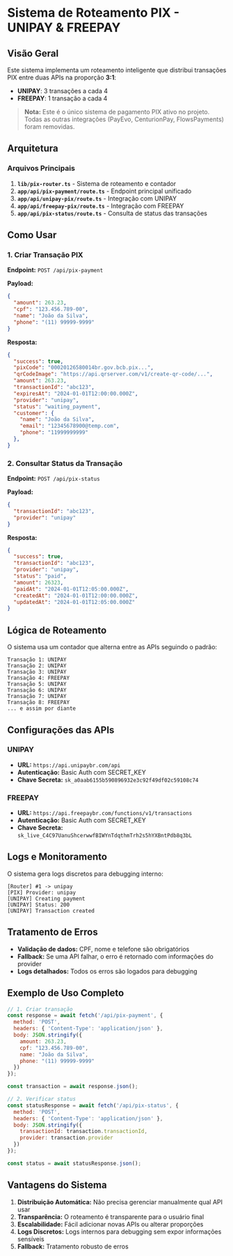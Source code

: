 # Sistema de Roteamento PIX - UNIPAY & FREEPAY

## Visão Geral

Este sistema implementa um roteamento inteligente que distribui transações PIX entre duas APIs na proporção **3:1**:
- **UNIPAY**: 3 transações a cada 4
- **FREEPAY**: 1 transação a cada 4

> **Nota:** Este é o único sistema de pagamento PIX ativo no projeto. Todas as outras integrações (PayEvo, CenturionPay, FlowsPayments) foram removidas.

## Arquitetura

### Arquivos Principais

1. **`lib/pix-router.ts`** - Sistema de roteamento e contador
2. **`app/api/pix-payment/route.ts`** - Endpoint principal unificado
3. **`app/api/unipay-pix/route.ts`** - Integração com UNIPAY
4. **`app/api/freepay-pix/route.ts`** - Integração com FREEPAY
5. **`app/api/pix-status/route.ts`** - Consulta de status das transações

## Como Usar

### 1. Criar Transação PIX

**Endpoint:** `POST /api/pix-payment`

**Payload:**
```json
{
  "amount": 263.23,
  "cpf": "123.456.789-00",
  "name": "João da Silva",
  "phone": "(11) 99999-9999"
}
```

**Resposta:**
```json
{
  "success": true,
  "pixCode": "00020126580014br.gov.bcb.pix...",
  "qrCodeImage": "https://api.qrserver.com/v1/create-qr-code/...",
  "amount": 263.23,
  "transactionId": "abc123",
  "expiresAt": "2024-01-01T12:00:00.000Z",
  "provider": "unipay",
  "status": "waiting_payment",
  "customer": {
    "name": "João da Silva",
    "email": "12345678900@temp.com",
    "phone": "11999999999"
  },
}
```

### 2. Consultar Status da Transação

**Endpoint:** `POST /api/pix-status`

**Payload:**
```json
{
  "transactionId": "abc123",
  "provider": "unipay"
}
```

**Resposta:**
```json
{
  "success": true,
  "transactionId": "abc123",
  "provider": "unipay",
  "status": "paid",
  "amount": 26323,
  "paidAt": "2024-01-01T12:05:00.000Z",
  "createdAt": "2024-01-01T12:00:00.000Z",
  "updatedAt": "2024-01-01T12:05:00.000Z"
}
```


## Lógica de Roteamento

O sistema usa um contador que alterna entre as APIs seguindo o padrão:

```
Transação 1: UNIPAY
Transação 2: UNIPAY  
Transação 3: UNIPAY
Transação 4: FREEPAY
Transação 5: UNIPAY
Transação 6: UNIPAY
Transação 7: UNIPAY
Transação 8: FREEPAY
... e assim por diante
```

## Configurações das APIs

### UNIPAY
- **URL:** `https://api.unipaybr.com/api`
- **Autenticação:** Basic Auth com SECRET_KEY
- **Chave Secreta:** `sk_a0aab6155b590896932e3c92f49df02c59108c74`

### FREEPAY
- **URL:** `https://api.freepaybr.com/functions/v1/transactions`
- **Autenticação:** Basic Auth com SECRET_KEY
- **Chave Secreta:** `sk_live_C4C97UanuShcerwwfBIWYnTdqthmTrh2s5hYXBntPdb8q3bL`

## Logs e Monitoramento

O sistema gera logs discretos para debugging interno:

```
[Router] #1 -> unipay
[PIX] Provider: unipay
[UNIPAY] Creating payment
[UNIPAY] Status: 200
[UNIPAY] Transaction created
```

## Tratamento de Erros

- **Validação de dados:** CPF, nome e telefone são obrigatórios
- **Fallback:** Se uma API falhar, o erro é retornado com informações do provider
- **Logs detalhados:** Todos os erros são logados para debugging

## Exemplo de Uso Completo

```javascript
// 1. Criar transação
const response = await fetch('/api/pix-payment', {
  method: 'POST',
  headers: { 'Content-Type': 'application/json' },
  body: JSON.stringify({
    amount: 263.23,
    cpf: "123.456.789-00",
    name: "João da Silva",
    phone: "(11) 99999-9999"
  })
});

const transaction = await response.json();

// 2. Verificar status
const statusResponse = await fetch('/api/pix-status', {
  method: 'POST',
  headers: { 'Content-Type': 'application/json' },
  body: JSON.stringify({
    transactionId: transaction.transactionId,
    provider: transaction.provider
  })
});

const status = await statusResponse.json();
```

## Vantagens do Sistema

1. **Distribuição Automática:** Não precisa gerenciar manualmente qual API usar
2. **Transparência:** O roteamento é transparente para o usuário final
3. **Escalabilidade:** Fácil adicionar novas APIs ou alterar proporções
4. **Logs Discretos:** Logs internos para debugging sem expor informações sensíveis
5. **Fallback:** Tratamento robusto de erros
